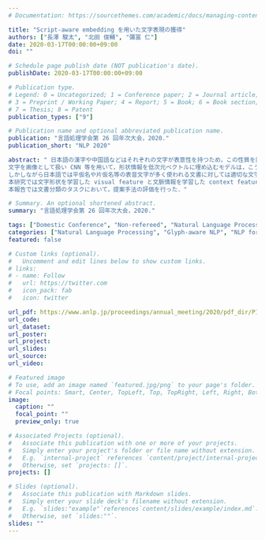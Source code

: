 ```yaml
---
# Documentation: https://sourcethemes.com/academic/docs/managing-content/

title: "Script-aware embedding を用いた文字表現の獲得"
authors: ["長澤 駿太", "北田 俊輔", "彌冨 仁"]
date: 2020-03-17T00:00:00+09:00
doi: ""

# Schedule page publish date (NOT publication's date).
publishDate: 2020-03-17T00:00:00+09:00

# Publication type.
# Legend: 0 = Uncategorized; 1 = Conference paper; 2 = Journal article;
# 3 = Preprint / Working Paper; 4 = Report; 5 = Book; 6 = Book section;
# 7 = Thesis; 8 = Patent
publication_types: ["9"]

# Publication name and optional abbreviated publication name.
publication: "言語処理学会第 26 回年次大会，2020."
publication_short: "NLP 2020"

abstract: " 日本語の漢字や中国語などはそれぞれの文字が表意性を持つため，この性質を捉えることはこれら言語の意味理解において重要な手かがりとなる．
文字を画像として扱い CNN 等を用いて，形状情報を低次元ベクトルに埋め込むモデルは，こうした特徴を捉えることで文書分類タスクにおいて成果を上げている．
しかしながら日本語では平仮名や片仮名等の表音文字が多く使われる文書に対しては適切な文字表現を得ることが難しい．
本研究では文字形状を学習した visual feature と文脈情報を学習した context feature の２つの文字表現手法を用いることで，表意文字および表音文字を考慮した文字表現の学習手法である script-aware embedding を提案する．
本報告では文書分類のタスクにおいて，提案手法の評価を行った．"

# Summary. An optional shortened abstract.
summary: "言語処理学会第 26 回年次大会，2020."

tags: ["Domestic Conference", "Non-refereed", "Natural Language Processing", "ANLP"]
categories: ["Natural Language Processing", "Glyph-aware NLP", "NLP for Asian Languages"]
featured: false

# Custom links (optional).
#   Uncomment and edit lines below to show custom links.
# links:
# - name: Follow
#   url: https://twitter.com
#   icon_pack: fab
#   icon: twitter

url_pdf: https://www.anlp.jp/proceedings/annual_meeting/2020/pdf_dir/P1-14.pdf
url_code:
url_dataset:
url_poster:
url_project:
url_slides:
url_source:
url_video:

# Featured image
# To use, add an image named `featured.jpg/png` to your page's folder. 
# Focal points: Smart, Center, TopLeft, Top, TopRight, Left, Right, BottomLeft, Bottom, BottomRight.
image:
  caption: ""
  focal_point: ""
  preview_only: true

# Associated Projects (optional).
#   Associate this publication with one or more of your projects.
#   Simply enter your project's folder or file name without extension.
#   E.g. `internal-project` references `content/project/internal-project/index.md`.
#   Otherwise, set `projects: []`.
projects: []

# Slides (optional).
#   Associate this publication with Markdown slides.
#   Simply enter your slide deck's filename without extension.
#   E.g. `slides:"example"`references`content/slides/example/index.md`.
#   Otherwise, set `slides:""`.
slides: ""
---
```


